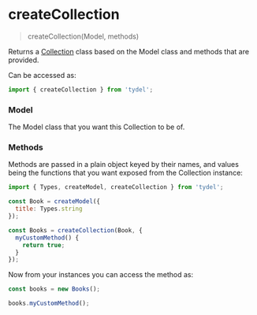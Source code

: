 # createCollection

> createCollection(Model, methods)

Returns a [Collection](./Collection.md) class based on the Model class and methods that are provided.

Can be accessed as:

```js
import { createCollection } from 'tydel';
```

### Model

The Model class that you want this Collection to be of.

### Methods

Methods are passed in a plain object keyed by their names, and values being the functions that you want exposed from the Collection instance:

```js
import { Types, createModel, createCollection } from 'tydel';

const Book = createModel({
  title: Types.string
});

const Books = createCollection(Book, {
  myCustomMethod() {
    return true;
  }
});
```

Now from your instances you can access the method as:

```js
const books = new Books();

books.myCustomMethod();
```
